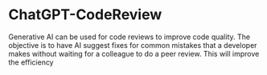 # ChatGPT-CodeReview
Generative AI can be used for code reviews to improve code quality. The objective is to have AI suggest fixes for common mistakes that a developer makes without waiting for a colleague to do a peer review. This will improve the efficiency
